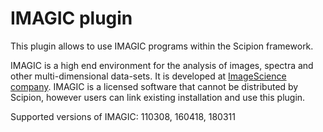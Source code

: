 # IMAGIC plugin

This plugin allows to use IMAGIC programs within the Scipion framework.

IMAGIC is a high end environment for the analysis of images, spectra and other multi-dimensional data-sets. It is developed at [ImageScience company](https://imagescience.de/imagic.html).
IMAGIC is a licensed software that cannot be distributed by Scipion, however users can link existing installation and use this plugin.

Supported versions of IMAGIC: 110308, 160418, 180311
